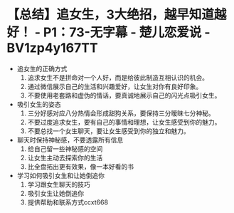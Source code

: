 # 【总结】追女生，3大绝招，越早知道越好！ - P1：73-无字幕 - 楚儿恋爱说 - BV1zp4y167TT

-   追女生的正确方式
    1.  追求女生不是拼命对一个人好，而是给彼此制造互相认识的机会。
    2.  通过微信展示自己的生活和兴趣爱好，让女生对你有良好印象。
    3.  不要使用老套路和虚伪的情话，要真诚地展示自己的闪光点吸引女生。
-   吸引女生的姿态
    1.  三分好感对应八分热情会形成甜狗关系，要保持三分暧昧七分神秘。
    2.  不要过度追求女生，要有自己的事情和理想，让女生感受到你的魅力。
    3.  不要总找一个女生聊天，要让女生感受到你的独立和魅力。
-   聊天时保持神秘感，不要透露所有信息
    1.  给自己留一些神秘感的空间
    2.  让女生主动去探索你的生活
    3.  比全盘拓出更有效果，像一本好看的书
-   学习如何吸引女生和让她倒追你
    1.  学习跟女生聊天的技巧
    2.  吸引女生让她倒追你
    3.  提供帮助和联系方式ccxt668